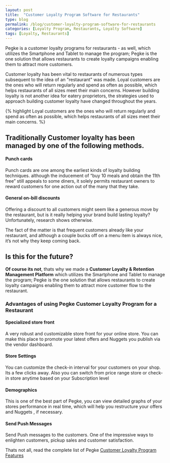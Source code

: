 ```yaml
---
layout: post
title:  "Customer Loyalty Program Software for Restaurants"
type: blog
permalink: /blog/customer-loyalty-program-software-for-restaurants
categories: [Loyalty Program, Restaurants, Loyalty Software]
tags: [Loyalty, Restaurants]
---
```


Pegke is a customer loyalty programs for restaurants - as well, which utilizes the Smartphone and Tablet to manage the program; Pegke is the one solution that allows restaurants to create loyalty campaigns enabling them to attract more customers.

Customer loyalty has been vital to restaurants of numerous types subsequent to the idea of an "restaurant" was made. Loyal customers are the ones who will return regularly and spend as often as possible, which helps restaurants of all sizes meet their main concerns. However building loyalty is not another idea for eatery proprietors, the strategies used to approach building customer loyalty have changed throughout the years.

{% highlight Loyal customers are the ones who will return regularly and spend as often as possible, which helps restaurants of all sizes meet their main concerns. %}

## Traditionally Customer loyalty has been managed by one of the following methods.

#### **Punch cards**

Punch cards are one among the earliest kinds of loyalty building techniques. although the inducement of “buy 10 meals and obtain the 11th free” still appeals to some diners, it solely permits restaurant owners to reward customers for one action out of the many that they take.

#### General on-bill discounts

Offering a discount to all customers might seem like a generous move by the restaurant, but is it really helping your brand build lasting loyalty? Unfortunately, research shows otherwise.

The fact of the matter is that frequent customers already like your restaurant, and although a couple bucks off on a menu item is always nice, it’s not why they keep coming back.

## Is this for the future?

**Of course its not**, thats why we made a **Customer Loyalty & Retention Management Platform** which utilizes the Smartphone and Tablet to manage the program; Pegke is the one solution that allows restaurants to create loyalty campaigns enabling them to attract more customer flow to the restaurant.

### **Advantages of using Pegke Customer Loyalty Program for a Restaurant**

#### **Specialized store front**

A very robust and customizable store front for your online store. You can make this place to promote your latest offers and Nuggets you publish via the vendor dashboard.

#### **Store Settings**

You can customize the check-in interval for your customers on your shop. Its a few clicks away. Also you can switch from price range store or check-in store anytime based on your Subscription level

#### **Demographics**

This is one of the best part of Pegke, you can view detailed graphs of your stores performance in real time, which will help you restructure your offers and Nuggets , if necessary.

#### **Send Push Messages**

Send Push messages to the customers. One of the impressive ways to enlighten customers, pickup sales and customer satisfaction.

Thats not all, read the complete list of Pegke [Customer Loyalty Program Features](https://pegke.com/vendor-app-features)
